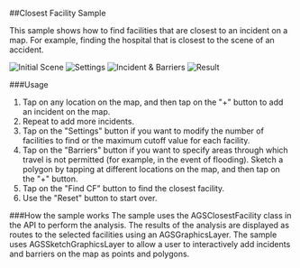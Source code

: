 ##Closest Facility Sample 

This sample shows how to find facilities that are closest to an incident on a map.
For example, finding the hospital that is closest to the scene of an accident.

![Initial Scene](/image.png "Initial Scene")
![Settings](/image2.png "Settings")
![Incident & Barriers](/image3.png "Incident & Barriers")
![Result](/image3.png "Result")


###Usage
1. Tap on any location on the map, and then tap on the "+" button to add an incident on the map.
2. Repeat to add more incidents. 
3. Tap on the "Settings" button if you want to modify the number of facilities to find or the maximum cutoff value for each facility.
4. Tap on the "Barriers" button if you want to specify areas through which travel is not permitted (for example, in the event of flooding). Sketch a polygon by tapping at different locations on the map, and then tap on the "+" button.
5. Tap on the "Find CF" button to find the closest facility.
6. Use the "Reset" button to start over. 

###How the sample works
The sample uses the  AGSClosestFacility class in the API to perform the analysis.  The results of the analysis are displayed as routes to the selected facilities using an AGSGraphicsLayer. The sample uses AGSSketchGraphicsLayer to allow a user to interactively add incidents and barriers on the map as points and polygons.
